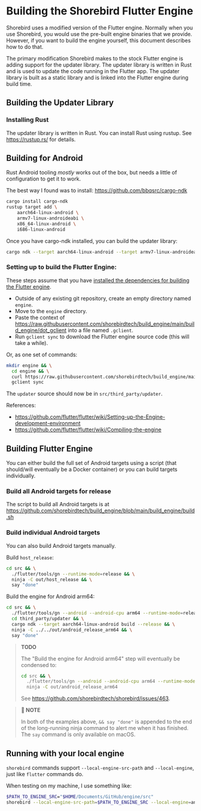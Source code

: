 # Building the Shorebird Flutter Engine

Shorebird uses a modified version of the Flutter engine.  Normally
when you use Shorebird, you would use the pre-built engine binaries
that we provide.  However, if you want to build the engine yourself,
this document describes how to do that.

The primary modification Shorebird makes to the stock Flutter engine
is adding support for the updater library.  The updater library is
written in Rust and is used to update the code running in the Flutter
app.  The updater library is built as a static library and is linked
into the Flutter engine during build time.

## Building the Updater Library

### Installing Rust

The updater library is written in Rust.  You can install Rust using
rustup.  See https://rustup.rs/ for details.

## Building for Android

Rust Android tooling *mostly* works out of the box, but needs a little
of configuration to get it to work.

The best way I found was to install:
https://github.com/bbqsrc/cargo-ndk

```bash
cargo install cargo-ndk
rustup target add \
    aarch64-linux-android \
    armv7-linux-androideabi \
    x86_64-linux-android \
    i686-linux-android
```

Once you have cargo-ndk installed, you can build the updater library:

```bash
cargo ndk --target aarch64-linux-android --target armv7-linux-androideabi build --release
```

### Setting up to build the Flutter Engine:

These steps assume that you have [installed the dependencies for building the Flutter engine](https://github.com/flutter/flutter/wiki/Setting-up-the-Engine-development-environment#getting-dependencies).

- Outside of any existing git repository, create an empty directory named `engine`.
- Move to the `engine` directory.
- Paste the context of https://raw.githubusercontent.com/shorebirdtech/build_engine/main/build_engine/dot_gclient into a file named `.gclient`.
- Run `gclient sync` to download the Flutter engine source code (this will take a while).

Or, as one set of commands:

```bash
mkdir engine && \
  cd engine && \
  curl https://raw.githubusercontent.com/shorebirdtech/build_engine/main/build_engine/dot_gclient > .gclient && \
  gclient sync
```

The `updater` source should now be in `src/third_party/updater`.

References:
- https://github.com/flutter/flutter/wiki/Setting-up-the-Engine-development-environment
- https://github.com/flutter/flutter/wiki/Compiling-the-engine

## Building Flutter Engine

You can either build the full set of Android targets using a script (that
should/will eventually be a Docker container) or you can build targets
individually.

### Build all Android targets for release
The script to build all Android targets is at
https://github.com/shorebirdtech/build_engine/blob/main/build_engine/build.sh

### Build individual Android targets
You can also build Android targets manually.

Build `host_release`:

```bash
cd src && \
  ./flutter/tools/gn --runtime-mode=release && \
  ninja -C out/host_release && \
  say "done"
```

Build the engine for Android arm64:

```bash
cd src && \
  ./flutter/tools/gn --android --android-cpu arm64 --runtime-mode=release && \
  cd third_party/updater && \
  cargo ndk --target aarch64-linux-android build --release && \
  ninja -C ../../out/android_release_arm64 && \
  say "done"
```

> **TODO**
> 
> The "Build the engine for Android arm64" step will eventually be condensed to:
> ```bash
> cd src && \
>   ./flutter/tools/gn --android --android-cpu arm64 --runtime-mode=release && \
>   ninja -C out/android_release_arm64
> ```
> See https://github.com/shorebirdtech/shorebird/issues/463.

> **📝 NOTE**
> 
> In both of the examples above, `&& say "done"` is appended to the end of the
> long-running ninja command to alert me when it has finished. The `say` command
> is only available on macOS.

## Running with your local engine

`shorebird` commands support `--local-engine-src-path` and `--local-engine`,
just like `flutter` commands do.

When testing on my machine, I use something like:

```bash
$PATH_TO_ENGINE_SRC="$HOME/Documents/GitHub/engine/src"
shorebird --local-engine-src-path=$PATH_TO_ENGINE_SRC --local-engine=android_release_arm64 run
```
